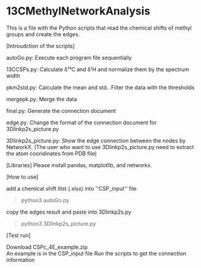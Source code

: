 # 13CMethylNetworkAnalysis
This is a file with the Python scripts that read the chemical shifts of methyl groups and create the edges. 

[Introudction of the scripts]

autoGo.py: Execute each program file sequentially

13CCSPs.py: Calculate δ¹³C and δ¹H and normalize them by the spectrum width

pkm2std.py: Calculate the mean and std.. Filter the data with the thresholds

mergepk.py: Merge the data

final.py: Generate the connection document

edge.py: Change the format of the connection document for 3Dlinkp2s_picture.py 

3Dlinkp2s_picture.py: Show the edge connection between the nodes by NetworkX.
(The user who want to use 3Dlinkp2s_picture.py need to extract the atom cooridinates from PDB file)

[Libraries]
Please install pandas, matplotlib, and networkx.


[How to use]

add a chemical shift litst (.xlsx) into ''CSP_input'' file

>python3 autoGo.py

copy the edges result and paste into 3Dlinkp2s.py

>python3 3Dlinkp2s_picture.py

[Test run]

Download CSPc_4E_example.zip  
An example is in the CSP_input file
Run the scripts to get the connection information
